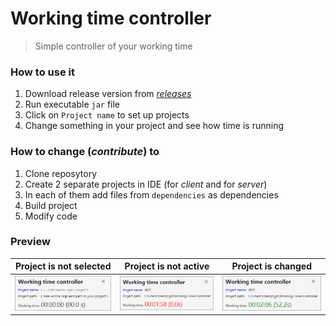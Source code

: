 # Working time controller
> Simple controller of your working time

### How to use it

1. Download release version from _[releases](https://github.com/Shemplo/Working-Time-Controller/releases)_
2. Run executable `jar` file
3. Click on `Project name` to set up projects
4. Change something in your project and see how time is running

### How to change (_contribute_) to

1. Clone reposytory
2. Create 2 separate projects in IDE (for _client_ and for _server_)
3. In each of them add files from `dependencies` as dependencies
4. Build project
5. Modify code

### Preview

| Project is not selected            | Project is not active              | Project is changed                |
|:----------------------------------:|:----------------------------------:|:---------------------------------:|
| ![local 1](screenshots/local1.png) | ![local 2](screenshots/local2.png) | ![local 3](screenshots/local3.png)|
